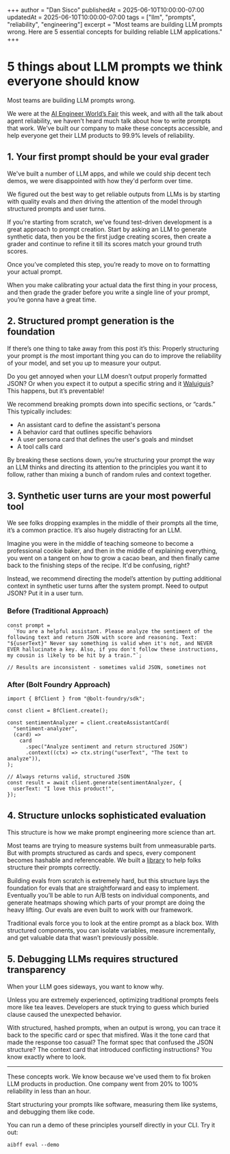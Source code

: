 +++
author = "Dan Sisco"
publishedAt = 2025-06-10T10:00:00-07:00
updatedAt = 2025-06-10T10:00:00-07:00
tags = ["llm", "prompts", "reliability", "engineering"]
excerpt = "Most teams are building LLM prompts wrong. Here are 5 essential concepts for building reliable LLM applications."
+++

# 5 things about LLM prompts we think everyone should know

Most teams are building LLM prompts wrong.

We were at the [AI Engineer World’s Fair](https://www.ai.engineer/) this week,
and with all the talk about agent reliability, we haven’t heard much talk about
how to write prompts that work. We’ve built our company to make these concepts
accessible, and help everyone get their LLM products to 99.9% levels of
reliability.

## 1. Your first prompt should be your eval grader

We've built a number of LLM apps, and while we could ship decent tech demos, we
were disappointed with how they'd perform over time.

We figured out the best way to get reliable outputs from LLMs is by starting
with quality evals and _then_ driving the attention of the model through
structured prompts and user turns.

If you're starting from scratch, we've found test-driven development is a great
approach to prompt creation. Start by asking an LLM to generate synthetic data,
then you be the first judge creating scores, then create a grader and continue
to refine it till its scores match your ground truth scores.

Once you’ve completed this step, you’re ready to move on to formatting your
actual prompt.

When you make calibrating your actual data the first thing in your process, and
then grade the grader before you write a single line of your prompt, you’re
gonna have a great time.

## 2. Structured prompt generation is the foundation

If there’s one thing to take away from this post it’s this: Properly structuring
your prompt is _the_ most important thing you can do to improve the reliability
of your model, and set you up to measure your output.

Do you get annoyed when your LLM doesn’t output properly formatted JSON? Or when
you expect it to output a specific string and it
[Waluiguis](https://en.wikipedia.org/wiki/Waluigi_effect)? This happens, but
it’s preventable!

We recommend breaking prompts down into specific sections, or “cards.” This
typically includes:

- An assistant card to define the assistant's persona
- A behavior card that outlines specific behaviors
- A user persona card that defines the user's goals and mindset
- A tool calls card

By breaking these sections down, you’re structuring your prompt the way an LLM
thinks and directing its attention to the principles you want it to follow,
rather than mixing a bunch of random rules and context together.

## 3. Synthetic user turns are your most powerful tool

We see folks dropping examples in the middle of their prompts all the time, it’s
a common practice. It’s also hugely distracting for an LLM.

Imagine you were in the middle of teaching someone to become a professional
cookie baker, and then in the middle of explaining everything, you went on a
tangent on how to grow a cacao bean, and then finally came back to the finishing
steps of the recipe. It'd be confusing, right?

Instead, we recommend directing the model’s attention by putting additional
context in synthetic user turns after the system prompt. Need to output JSON?
Put it in a user turn.

### Before (Traditional Approach)

```tsx
const prompt =
  `You are a helpful assistant. Please analyze the sentiment of the following text and return JSON with score and reasoning. Text: "${userText}" Never say something is valid when it's not, and NEVER EVER hallucinate a key. Also, if you don't follow these instructions, my cousin is likely to be hit by a train."`;

// Results are inconsistent - sometimes valid JSON, sometimes not
```

### After (Bolt Foundry Approach)

```tsx
import { BfClient } from "@bolt-foundry/sdk";

const client = BfClient.create();

const sentimentAnalyzer = client.createAssistantCard(
  "sentiment-analyzer",
  (card) =>
    card
      .spec("Analyze sentiment and return structured JSON")
      .context((ctx) => ctx.string("userText", "The text to analyze")),
);

// Always returns valid, structured JSON
const result = await client.generate(sentimentAnalyzer, {
  userText: "I love this product!",
});
```

## 4. Structure unlocks sophisticated evaluation

This structure is how we make prompt engineering more science than art.

Most teams are trying to measure systems built from unmeasurable parts. But with
prompts structured as cards and specs, every component becomes hashable and
referenceable. We built a
[library](https://www.npmjs.com/package/@bolt-foundry/bolt-foundry) to help
folks structure their prompts correctly.

Building evals from scratch is extremely hard, but this structure lays the
foundation for evals that are straightforward and easy to implement. Eventually
you’ll be able to run A/B tests on individual components, and generate heatmaps
showing which parts of your prompt are doing the heavy lifting. Our evals are
even built to work with our framework.

Traditional evals force you to look at the entire prompt as a black box. With
structured components, you can isolate variables, measure incrementally, and get
valuable data that wasn’t previously possible.

## 5. Debugging LLMs requires structured transparency

When your LLM goes sideways, you want to know why.

Unless you are extremely experienced, optimizing traditional prompts feels more
like tea leaves. Developers are stuck trying to guess which buried clause caused
the unexpected behavior.

With structured, hashed prompts, when an output is wrong, you can trace it back
to the specific card or spec that misfired. Was it the tone card that made the
response too casual? The format spec that confused the JSON structure? The
context card that introduced conflicting instructions? You know exactly where to
look.

---

These concepts work. We know because we've used them to fix broken LLM products
in production. One company went from 20% to 100% reliability in less than an
hour.

Start structuring your prompts like software, measuring them like systems, and
debugging them like code.

You can run a demo of these principles yourself directly in your CLI. Try it
out:

`aibff eval --demo`
